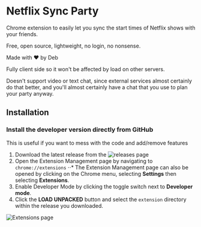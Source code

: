 # Netflix Sync Party
Chrome extension to easily let you sync the start times of Netflix shows with your friends.

Free, open source, lightweight, no login, no nonsense.

Made with ❤️ by Deb

Fully client side so it won't be affected by load on other servers.

Doesn't support video or text chat, since external services almost certainly do that better, and you'll almost certainly have a chat that you use to plan your party anyway.

## Installation

### Install the developer version directly from GitHub

This is useful if you want to mess with the code and add/remove features

1. Download the latest release from the ![releases page](https://github.com/debkbanerji/netflix-sync-extension/releases)
2. Open the Extension Management page by navigating to `chrome://extensions`
⋅⋅* The Extension Management page can also be opened by clicking on the Chrome menu, selecting **Settings** then selecting **Extensions**.
3. Enable Developer Mode by clicking the toggle switch next to **Developer mode**.
4. Click the **LOAD UNPACKED** button and select the `extension` directory within the release you downloaded.

![Extensions page](https://developer.chrome.com/static/images/get_started/load_extension.png)
